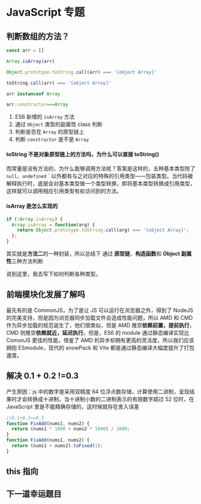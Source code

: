 # JavaScript 专题

## 判断数组的方法？

```JavaScript
const arr = []

Array.isArray(arr)

Object.prototype.toString.call(arr) === '[object Array]'

toString.call(arr) === '[object Array]'

arr instanceof Array

arr.constructor===Array

```

1. ES6 新增的 `isArray` 方法
2. 通过 `Object` 类型的副属性 class 判断
3. 判断是否在 `Array` 的原型链上
4. 判断 `constructor` 是不是 `Array`

#### toString 不是对象原型链上的方法吗，为什么可以直接 toString()

而常量是没有方法的，为什么能够调用方法呢？答案是这样的，五种基本类型除了 `null`、`undefined` ` 以外都有与之对应的特殊的引用类型——包装类型。当代码被解释执行时，底层会对基本类型做一个类型转换，即将基本类型转换成引用类型，这样就可以调用相应引用类型有权访问到的方法。

#### isArray 是怎么实现的

```JavaScript
if (!Array.isArray) {
  Array.isArray = function(arg) {
    return Object.prototype.toString.call(arg) === '[object Array]';
  };
}
```

其实就是**方法二**的一种封装，所以总结下 通过 **原型链**、**构造函数**和 **Object 副属性**三种方法判断

说到这里，我去写下如何判断各种类型。

## 前端模块化发展了解吗

最先有的是 CommonJS，为了是让 JS 可以运行在浏览器之外，得到了 NodeJS 的完美支持，但是因为浏览器同步加载文件会造成性能问题，所以 AMD 和 CMD 作为异步加载的规范诞生了，他们很类似，但是 AMD 推崇**依赖前置，提前执行**，CMD 则推崇**依赖就近，延迟执行**。但是，ES6 的 module 通过静态编译实现比 ComonJS 更佳的性能，借鉴了 AMD 的异步却拥有更高的灵活度，所以我们应该拥抱 ESmodule，现代的 snowPack 和 Vite 都是通过静态编译大幅度提升了打包速度。

## 解决 0.1 + 0.2 !=0.3

产生原因：js 中的数字是采用双精度 64 位浮点数存储，计算使用二进制，呈现结果时才会转换成十进制，当十进制小数的二进制表示的有限数字超过 52 位时，在 JavaScript 里是不能精确存储的，这时候就存在舍入误差

```js
//0.1+0.2==0.3
function FixAdd(nums1, nums2) {
  return (nums1 * 1000 + nums2 * 1000) / 1000;
}
function FixAdd(nums1, nums2) {
  return (nums1 + nums2).toFixed(1);
}
```

## this 指向

## 下一道幸运题目
